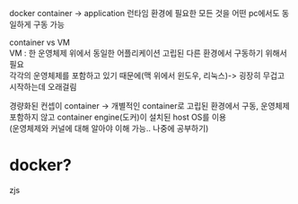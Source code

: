 docker container -> application 런타임 환경에 필요한 모든 것을 어떤 pc에서도 동일하게 구동 가능  

container vs VM  
VM : 한 운영체제 위에서 동일한 어플리케이션 고립된 다른 환경에서 구동하기 위해서 필요  
각각의 운영체제를 포함하고 있기 때문에(맥 위에서 윈도우, 리눅스)-> 굉장히 무겁고 시작하는데 오래걸림  

경량화된 컨셉이 container -> 개별적인 container로 고립된 환경에서 구동, 운영체제 포함하지 않고 container engine(도커)이 설치된 host OS를 이용  
(운영체제와 커널에 대해 알아야 이해 가능.. 나중에 공부하기)  

# docker?
zjs
